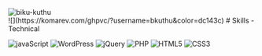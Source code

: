 <div>
<img src="https://komarev.com/ghpvc/?username=bkuthu&color=dc143c" alt="biku-kuthu" />
</div>
![](https://komarev.com/ghpvc/?username=bkuthu&color=dc143c)
# Skills - Technical

![javaScript](https://img.shields.io/badge/javaScript-%23F7DF1E?style=for-the-badge&logo=javaScript&logoColor=white)
![WordPress](https://img.shields.io/badge/WordPress-%2321759B?style=for-the-badge&logo=Wordpress&logoColor=white)
![jQuery](https://img.shields.io/badge/jQuery-%230769AD?style=for-the-badge&logo=jQuery&logoColor=white)
![PHP](https://img.shields.io/badge/PHP-%23777BB4?style=for-the-badge&logo=PHP&logoColor=white)
![HTML5](https://img.shields.io/badge/HTML5-%23E34F26?style=for-the-badge&logo=HTML5&logoColor=white)
![CSS3](https://img.shields.io/badge/CSS3-%231572B6?style=for-the-badge&logo=CSS3&logoColor=white)
